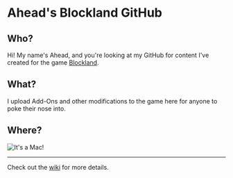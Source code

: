 # Ahead's Blockland GitHub

## Who?
Hi! My name's Ahead, and you're looking at my GitHub for content I've created for the game [Blockland](https://blockland.us).

## What?
I upload Add-Ons and other modifications to the game here for anyone to poke their nose into.

## Where?
![It's a Mac!](http://u.aheadbl.com/f/cgCazWYc.png)

---

Check out the [wiki](./wiki) for more details.
